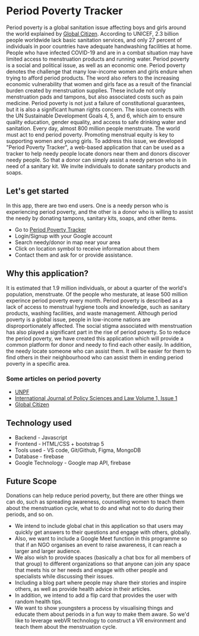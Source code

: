 # Period Poverty Tracker

Period poverty is a global sanitation issue affecting boys and girls around the world explained by [Global Citizen](https://www.globalcitizen.org/en/content/period-poverty-everything-you-need-to-know/).
According to UNICEF, 2.3 billion people worldwide lack basic sanitation services, and only 27 percent of individuals in poor countries have adequate handwashing facilities at home. People who have infected COVID-19 and are in a combat situation may have limited access to menstruation products and running water. Period poverty is a social and political issue, as well as an economic one. Period poverty denotes the challenge that many low-income women and girls endure when trying to afford period products. The word also refers to the increasing economic vulnerability that women and girls face as a result of the financial burden created by menstruation supplies. These include not only menstruation pads and tampons, but also associated costs such as pain medicine.
Period poverty is not just a failure of constitutional guarantees, but it is also a significant human rights concern. The issue connects with the UN Sustainable Development Goals 4, 5, and 6, which aim to ensure quality education, gender equality, and access to safe drinking water and sanitation.
Every day, almost 800 million people menstruate. The world must act to end period poverty. Promoting menstrual equity is key to supporting women and young girls. 
To address this issue, we developed "Period Poverty Tracker", a web-based application that can be used as a tracker to help needy people locate donors near them and donors discover needy people. So that a donor can simply assist a needy person who is in need of a sanitary kit. We invite individuals to donate sanitary products and soaps. 

## Let's get started

In this app, there are two end users. One is a needy person who is experiencing period poverty, and the other is a donor who is willing to assist the needy by donating tampons, sanitary kits, soaps, and other items.

* Go to [Period Poverty Tracker]() 
* Login/Signup with your Google account 
* Search needy/donor in map near your area 
* Click on location symbol to receive information about them 
* Contact them and ask for or provide assistance.

## Why this application?

It is estimated that 1.9 million individuals, or about a quarter of the world's population, menstruate.
Of the people who mesturate, at lease 500 million experince period poverty every month. Period poverty is described as a lack of access to menstrual hygiene tools and knowledge, such as sanitary products, washing facilities, and waste management.
Although period poverty is a global issue, people in low-income nations are disproportionately affected. The social stigma associated with menstruation has also played a significant part in the rise of period poverty. 
So to reduce the period poverty, we have created this application which will provide a common platform for donor and needy to find each other easily. In addition, the needy locate someone who can assist them. It will be easier for them to find others in their neighbourhood who can assist them in ending period poverty in a specific area.

### Some articles on period poverty

* [UNPF](https://www.unfpa.org/menstruationfaq) 
* [International Journal of Policy Sciences and Law Volume 1, Issue 1](https://ijpsl.in/wp-content/uploads/2020/09/Period-Poverty_Sachika-Preetkiran.pdf)
* [Global Citizen](https://www.globalcitizen.org/en/content/period-poverty-everything-you-need-to-know/)

## Technology used

* Backend - Javascript
* Frontend - HTML/CSS + bootstrap 5
* Tools used - VS code, Git/Github, Figma, MongoDB
* Database - firebase
* Google Technology - Google map API, firebase

## Future Scope

Donations can help reduce period poverty, but there are other things we can do, such as spreading awareness, counselling women to teach them about the menstruation cycle, what to do and what not to do during their periods, and so on.

* We intend to include global chat in this application so that users may quickly get answers to their questions and engage with others, globally.
* Also, we want to include a Google Meet function in this programme so that if an NGO organises an event to raise awareness, it can reach a larger and larger audience. 
* We also wish to provide spaces (basically a chat box for all members of that group) to different organizations so that anyone can join any space that meets his or her needs and engage with other people and specialists while discussing their issues.
* Including a blog part where people may share their stories and inspire others, as well as provide health advice in their articles.
* In addition, we intend to add a flip card that provides the user with random health tips.
* We want to show youngsters a process by visualising things and educate them about periods in a fun way to make them aware. So we'd like to leverage webVR technology to construct a VR environment and teach them about the menstruation cycle.

